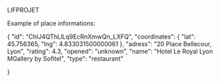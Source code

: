 LIFPROJET

Example of place informations:

{
		"id": "ChIJ4QThLlLq9EcRnXmwQn_LXFQ",
		"coordinates": {
			"lat": 45.756365,
			"lng": 4.833031500000061
		},
		"adress": "20 Place Bellecour, Lyon",
		"rating": 4.3,
		"opened": "unknown",
		"name": "Hotel Le Royal Lyon MGallery by Sofitel",
		"type": "restaurant"

}